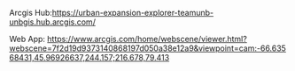 Arcgis Hub:https://urban-expansion-explorer-teamunb-unbgis.hub.arcgis.com/

Web App: https://www.arcgis.com/home/webscene/viewer.html?webscene=7f2d19d9373140868197d050a38e12a9&viewpoint=cam:-66.63568431,45.96926637,244.157;216.678,79.413
